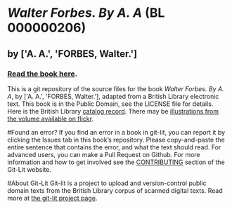 # _Walter Forbes.  By A. A_ (BL 000000206)
## by ['A. A.', 'FORBES, Walter.']

### [Read the book here](https://Git-Lit.github.io/000000206). 

This is a git repository of the source files for the book _Walter Forbes.  By A. A_, by ['A. A.', 'FORBES, Walter.'], adapted from a British Library electronic text. This book is in the Public Domain, see the LICENSE file for details.  Here is the British Library [catalog record](http://explore.bl.uk/primo_library/libweb/action/search.do?cs=frb&doc=BLL01000000206&dscnt=1&scp.scps=scope:(BLCONTENT)&frbg=&tab=local_tab&srt=rank&ct=search&mode=Basic&dum=true&tb=t&indx=1&vl(freeText0)=000000206&fn=search&vid=BLVU1).
There may be [illustrations from the volume available on flickr](https://www.flickr.com/photos/britishlibrary/tags/sysnum000000206).

#Found an error?
If you find an error in a book in git-lit, you can report it by clicking the Issues tab in this book’s repository. Please copy-and-paste the entire sentence that contains the error, and what the text should read. For advanced users, you can make a Pull Request on Github.  For more information and how to get involved see the [CONTRIBUTING](http://git-lit.github.io/#contributing) section of the Git-Lit website.

#About Git-Lit
Git-lit is a project to upload and version-control public domain texts from the British Library corpus of scanned digital texts. Read more at [the git-lit project page](https://github.com/Git-Lit/git-lit).